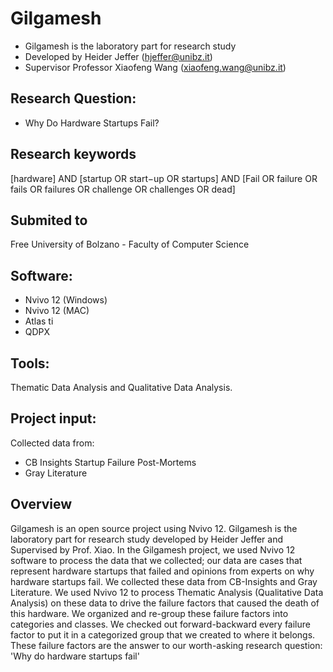 # Gilgamesh
- Gilgamesh  is the laboratory part for research study 
- Developed by Heider Jeffer (hjeffer@unibz.it)             
- Supervisor Professor Xiaofeng Wang (xiaofeng.wang@unibz.it)
## Research Question:
- Why Do Hardware Startups Fail?
## Research keywords
[hardware] AND [startup OR start−up OR startups] AND [Fail OR failure OR fails OR failures OR challenge OR challenges OR dead]

## Submited to
Free University of Bolzano - Faculty of Computer Science
##  Software:
- Nvivo 12 (Windows)
- Nvivo 12 (MAC)
- Atlas ti
- QDPX
## Tools:
Thematic Data Analysis and Qualitative Data Analysis.
## Project input:
Collected data from: 
- CB Insights Startup Failure Post-Mortems 
- Gray Literature
##  Overview    
Gilgamesh is an open source project using Nvivo 12. Gilgamesh  is the laboratory part for research study developed by Heider Jeffer and Supervised by  Prof. Xiao. In the Gilgamesh project, we used Nvivo 12 software to process the data that we collected; our data are cases that represent hardware startups that failed and opinions from experts on why hardware startups fail. We collected these data from CB-Insights and Gray Literature. We used Nvivo 12 to process Thematic Analysis  (Qualitative Data Analysis)  on these data to drive the failure factors that caused the death of this hardware. We organized and re-group these failure factors into categories and classes. We checked out forward-backward every failure factor to put it in a categorized group that we created to where it belongs. These failure factors are the  answer to our worth-asking research question: 'Why do hardware startups fail'







